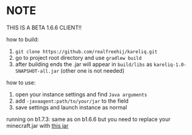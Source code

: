 # NOTE
THIS IS A BETA 1.6.6 CLIENT!!

how to build:
1. `git clone https://github.com/realfreehij/kareliq.git`
2. go to project root directory and use `gradlew build`
3. after building ends the .jar will appear in `build/libs` as `kareliq-1.0-SNAPSHOT-all.jar` (other one is not needed)

how to use:
1. open your instance settings and find `Java arguments`
2. add `-javaagent:path/to/your/jar` to the field
3. save settings and launch instance as normal

running on b1.7.3:
same as on b1.6.6 but you need to replace your minecraft.jar with [this jar](https://www.mediafire.com/file/6v3yrri6mv0gcnb/b1.7.3.jar/file)